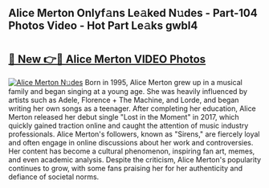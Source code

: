 ## Alice Merton Onlyf𝚊ns Le𝚊ked N𝚞des - Part-104 Photos Video - Hot Part Le𝚊ks gwbl4

# <h2><a href="http://ac12444.deff.icu/?id=Alice+Merton">🔗 New 👉🔴 Alice Merton VIDEO Photos</a></h2>

[![Alice Merton N𝚞des](https://i.imgur.com/rIISA9y.gif)](http://ac12444.deff.icu/?id=Alice+Merton)
Born in 1995, Alice Merton grew up in a musical family and began singing at a young age. She was heavily influenced by artists such as Adele, Florence + The Machine, and Lorde, and began writing her own songs as a teenager. After completing her education, Alice Merton released her debut single "Lost in the Moment" in 2017, which quickly gained traction online and caught the attention of music industry professionals. Alice Merton's followers, known as "Sirens," are fiercely loyal and often engage in online discussions about her work and controversies. Her content has become a cultural phenomenon, inspiring fan art, memes, and even academic analysis. Despite the criticism, Alice Merton's popularity continues to grow, with some fans praising her for her authenticity and defiance of societal norms.
